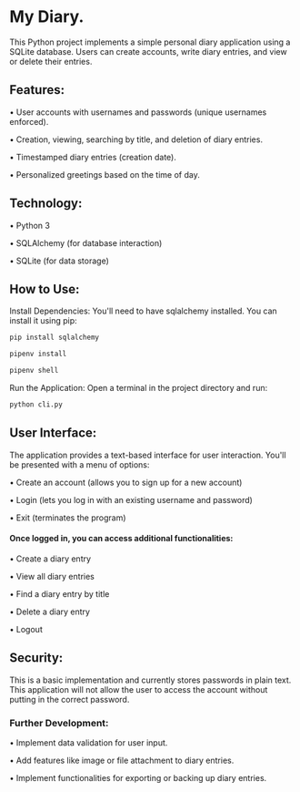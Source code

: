 # My Diary.

This Python project implements a simple personal diary application using a SQLite database. Users can create accounts, write diary entries, and view or delete their entries.

## Features:

• User accounts with usernames and passwords (unique usernames enforced).

• Creation, viewing, searching by title, and deletion of diary entries.

• Timestamped diary entries (creation date).

• Personalized greetings based on the time of day.

## Technology:

• Python 3

• SQLAlchemy (for database interaction)

• SQLite (for data storage)


## How to Use:

Install Dependencies: You'll need to have sqlalchemy installed. You can install it using pip:

```Bash
pip install sqlalchemy
```
```Bash
pipenv install
```
```Bash
pipenv shell
```

Run the Application: Open a terminal in the project directory and run:

```Bash
python cli.py
```


## User Interface:

The application provides a text-based interface for user interaction. You'll be presented with a menu of options:

• Create an account (allows you to sign up for a new account)

• Login (lets you log in with an existing username and password)

• Exit (terminates the program)

#### Once logged in, you can access additional functionalities:

• Create a diary entry

• View all diary entries

• Find a diary entry by title

• Delete a diary entry

• Logout

## Security:

This is a basic implementation and currently stores passwords in plain text. This application will not allow the user to access the account without putting in the correct password. 

### Further Development:

• Implement data validation for user input.

• Add features like image or file attachment to diary entries.

• Implement functionalities for exporting or backing up diary entries.
